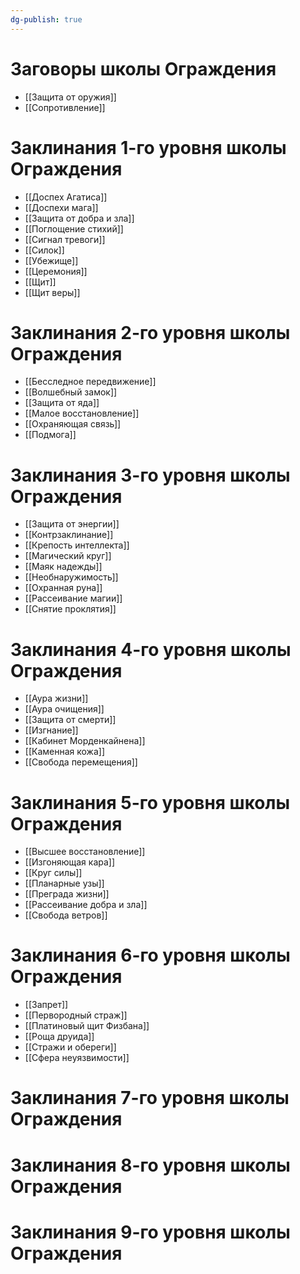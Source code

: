 ```yaml
---
dg-publish: true
---
```

# Заговоры школы Ограждения
- [[Защита от оружия]]
- [[Сопротивление]]
# Заклинания 1-го уровня школы Ограждения
- [[Доспех Агатиса]]
- [[Доспехи мага]]
- [[Защита от добра и зла]]
- [[Поглощение стихий]]
- [[Сигнал тревоги]]
- [[Силок]]
- [[Убежище]]
- [[Церемония]]
- [[Щит]]
- [[Щит веры]]
# Заклинания 2-го уровня школы Ограждения
- [[Бесследное передвижение]]
- [[Волшебный замок]]
- [[Защита от яда]]
- [[Малое восстановление]]
- [[Охраняющая связь]]
- [[Подмога]]
# Заклинания 3-го уровня школы Ограждения
- [[Защита от энергии]]
- [[Контрзаклинание]]
- [[Крепость интеллекта]]
- [[Магический круг]]
- [[Маяк надежды]]
- [[Необнаружимость]]
- [[Охранная руна]]
- [[Рассеивание магии]]
- [[Снятие проклятия]]
# Заклинания 4-го уровня школы Ограждения
- [[Аура жизни]]
- [[Аура очищения]]
- [[Защита от смерти]]
- [[Изгнание]]
- [[Кабинет Морденкайнена]]
- [[Каменная кожа]]
- [[Свобода перемещения]]
# Заклинания 5-го уровня школы Ограждения
- [[Высшее восстановление]]
- [[Изгоняющая кара]]
- [[Круг силы]]
- [[Планарные узы]]
- [[Преграда жизни]]
- [[Рассеивание добра и зла]]
- [[Свобода ветров]]
# Заклинания 6-го уровня школы Ограждения
- [[Запрет]]
- [[Первородный страж]]
- [[Платиновый щит Физбана]]
- [[Роща друида]]
- [[Стражи и обереги]]
- [[Сфера неуязвимости]]
# Заклинания 7-го уровня школы Ограждения
# Заклинания 8-го уровня школы Ограждения
# Заклинания 9-го уровня школы Ограждения
